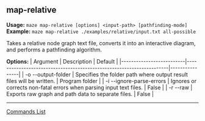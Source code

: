 ## map-relative
**Usage:** `maze map-relative [options] <input-path> [pathfinding-mode]`
**Example:** `maze map-relative ./examples/relative/input.txt all-possible`

Takes a relative node graph text file, converts it into an interactive diagram, and performs a pathfinding algorithm.

**Options:**
| Argument                 | Description                                                          | Default        |
|--------------------------|----------------------------------------------------------------------|----------------|
| -o --output-folder       | Specifies the folder path where output result files will be written. | Program folder |
| -i --ignore-parse-errors | Ignores or corrects non-fatal errors when parsing input text files.  | False          |
| -r --raw                 | Exports raw graph and path data to separate files.                   | False          |

---

[Commands List](./readme.md)
